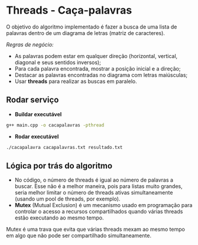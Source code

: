 # Threads - Caça-palavras

O objetivo do algoritmo implementado é fazer a busca de uma lista de palavras dentro de um diagrama de letras (matriz de caracteres).

*Regras de negócio:*
- As palavras podem estar em qualquer direção (horizontal, vertical, diagonal e seus sentidos inversos);
- Para cada palavra encontrada, mostrar a posição inicial e a direção;
- Destacar as palavras encontradas no diagrama com letras maiúsculas;
- Usar **threads** para realizar as buscas em paralelo.

## Rodar serviço

- **Buildar executável**
```bash
g++ main.cpp -o cacapalavras -pthread
```

- **Rodar executável**
```bash
./cacapalavra cacapalavras.txt resultado.txt
```

## Lógica por trás do algoritmo 

- No código, o número de threads é igual ao número de palavras a buscar. Esse não é a melhor maneira, pois para listas muito grandes, seria melhor limitar o número de threads ativas simultaneamente (usando um pool de threads, por exemplo).
- **Mutex** (Mutual Exclusion) é um mecanismo usado em programação para controlar o acesso a recursos compartilhados quando várias threads estão executando ao mesmo tempo.

Mutex é uma trava que evita que várias threads mexam ao mesmo tempo em algo que não pode ser compartilhado simultaneamente.